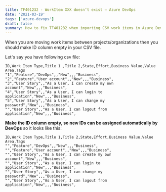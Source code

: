 ```yaml
---
title: TF401232 - WorkItem XXX doesn’t exist – Azure DevOps
date: '2021-03-19'
tags: ['azure-devops']
draft: false
summary: How to fix TF401232 when importing CSV work items in Azure DevOps
---
```


When you are moving work items between projects/organizations then you should make ID column empty in your CSV file.

Let's say you have following csv file:

```log
ID,Work Item Type,Title 1 ,Title 2,State,Effort,Business Value,Value Area,Tags
"1","Feature","DevOps",,"New",,,"Business",
"2","Feature","User account",,"New",,,"Business",
"3","User Story",,"As a User, I can create my own account","New",,,"Business",
"4","User Story",,"As a User, I can login to application","New",,,"Business",
"5","User Story",,"As a User, I can change my password","New",,,"Business",
"","User Story",,"As a User, I can logout from application","New",,,"Business",
```

**Make the ID column empty, so new IDs can be assigned automatically by DevOps** so it looks like this:

```log
ID,Work Item Type,Title 1,Title 2,State,Effort,Business Value,Value Area,Tags
"","Feature","DevOps",,"New",,,"Business",
"","Feature","User account",,"New",,,"Business",
"","User Story",,"As a User, I can create my own account","New",,,"Business",
"","User Story",,"As a User, I can login to application","New",,,"Business",
"","User Story",,"As a User, I can change my password","New",,,"Business",
"","User Story",,"As a User, I can logout from application","New",,,"Business",
```